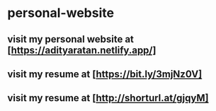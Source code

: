 # personal-website
## visit my personal website at [https://adityaratan.netlify.app/]

## visit my resume at [https://bit.ly/3mjNz0V]

## visit my resume at [http://shorturl.at/gjqyM]
